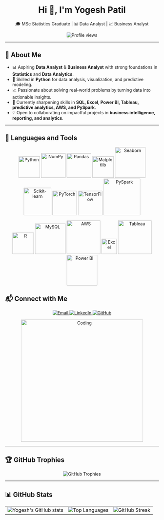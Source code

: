 <h1 align="center">Hi 👋, I'm Yogesh Patil</h1>
<p align="center">🎓 MSc Statistics Graduate | 📊 Data Analyst | 📈 Business Analyst</p>

<p align="center">
  <img src="https://komarev.com/ghpvc/?username=YogeshYPatil&label=Profile%20views&color=0e75b6&style=flat" alt="Profile views"/>
</p>

---

## 🌟 About Me  

- 📊 Aspiring **Data Analyst** & **Business Analyst** with strong foundations in **Statistics** and **Data Analytics**.  
- 🐍 Skilled in **Python** for data analysis, visualization, and predictive modeling.  
- 📈 Passionate about solving real-world problems by turning data into actionable insights.  
- 🌱 Currently sharpening skills in **SQL, Excel, Power BI, Tableau, predictive analytics, AWS, and PySpark**.  
- 💡 Open to collaborating on impactful projects in **business intelligence, reporting, and analytics**.  

---
## 🔧 Languages and Tools  

<p align="center">
  <!-- Row 1: Programming & ML -->
  <img src="https://www.python.org/static/community_logos/python-logo.png" width="70" alt="Python"/>
  <img src="https://upload.wikimedia.org/wikipedia/commons/1/1a/NumPy_logo.svg" width="80" alt="NumPy"/>
  <img src="https://upload.wikimedia.org/wikipedia/commons/e/ed/Pandas_logo.svg" width="80" alt="Pandas"/>
  <img src="https://upload.wikimedia.org/wikipedia/commons/8/84/Matplotlib_icon.svg" width="70" alt="Matplotlib"/>
  <img src="https://seaborn.pydata.org/_static/logo-wide-lightbg.svg" width="100" alt="Seaborn"/>
  <img src="https://upload.wikimedia.org/wikipedia/commons/0/05/Scikit_learn_logo_small.svg" width="90" alt="Scikit-learn"/>
  <img src="https://upload.wikimedia.org/wikipedia/commons/9/96/Pytorch_logo.png" width="80" alt="PyTorch"/>
  <img src="https://upload.wikimedia.org/wikipedia/commons/2/2d/Tensorflow_logo.svg" width="80" alt="TensorFlow"/>
  <img src="https://upload.wikimedia.org/wikipedia/commons/f/f3/Apache_Spark_logo.svg" width="120" alt="PySpark"/>
</p>

<p align="center">
  <!-- Row 2: Databases, Cloud & BI Tools -->
  <img src="https://upload.wikimedia.org/wikipedia/commons/1/1b/R_logo.svg" width="70" alt="R"/>
  <img src="https://upload.wikimedia.org/wikipedia/en/d/dd/MySQL_logo.svg" width="100" alt="MySQL"/>
  <img src="https://upload.wikimedia.org/wikipedia/commons/9/93/Amazon_Web_Services_Logo.svg" width="110" alt="AWS"/>
  <!-- Excel -->
<img src="https://img.icons8.com/color/48/000000/ms-excel.png" width="50" alt="Excel"/>
  <img src="https://upload.wikimedia.org/wikipedia/commons/4/4b/Tableau_Logo.png" width="110" alt="Tableau"/>
  <img src="https://upload.wikimedia.org/wikipedia/commons/f/f2/Power_BI_logo.svg" width="100" alt="Power BI"/>
</p>

## 📬 Connect with Me  

<p align="center">
  <a href="mailto:yogeshpatil.stats@gmail.com" target="_blank">
    <img src="https://img.shields.io/badge/Gmail-D14836?style=for-the-badge&logo=gmail&logoColor=white" alt="Email"/>
  </a>
  <a href="https://www.linkedin.com/in/yogesh-patil-1073ba201" target="_blank">
    <img src="https://img.shields.io/badge/LinkedIn-0077B5?style=for-the-badge&logo=linkedin&logoColor=white" alt="LinkedIn"/>
  </a>
  <a href="https://github.com/YogeshYPatil" target="_blank">
    <img src="https://img.shields.io/badge/GitHub-100000?style=for-the-badge&logo=github&logoColor=white" alt="GitHub"/>
  </a>
</p>

<p align="center">
  <img alt="Coding" width="400" src="https://raw.githubusercontent.com/rahulbanerjee26/githubProfileReadmeGenerator/main/gifs/code.gif"/>
</p>

---

## 🏆 GitHub Trophies  

<p align="center">
  <img src="https://github-profile-trophy.vercel.app/?username=YogeshYPatil&theme=radical&no-frame=true&no-bg=true&margin-w=4" alt="GitHub Trophies"/>
</p>

---

## 📊 GitHub Stats  

<p align="center">
  <table>
    <tr>
      <td>
        <img src="https://github-readme-stats.vercel.app/api?username=YogeshYPatil&show_icons=true&theme=radical" alt="Yogesh's GitHub stats"/>
      </td>
      <td>
        <img src="https://github-readme-stats.vercel.app/api/top-langs/?username=YogeshYPatil&layout=compact&theme=radical" alt="Top Languages"/>
      </td>
      <td>
        <img src="https://streak-stats.demolab.com/?user=YogeshYPatil&theme=radical&hide_border=true" alt="GitHub Streak"/>
      </td>
    </tr>
  </table>
</p>
